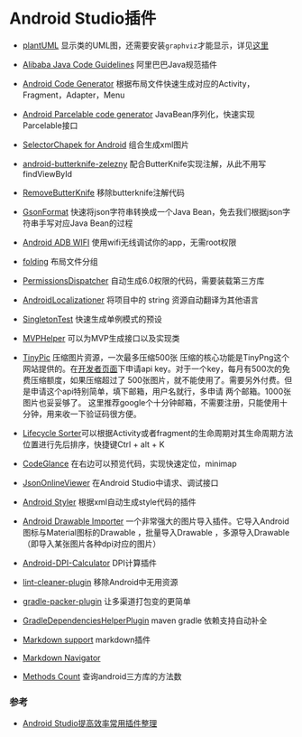 # Android Studio插件

* [plantUML](http://plugins.jetbrains.com/plugin/7017-plantuml-integration) 显示类的UML图，还需要安装`graphviz`才能显示，详见[这里](http://www.gcssloop.com/course/UsePlantUMLInAS(Mac))

* [Alibaba Java Code Guidelines](https://plugins.jetbrains.com/plugin/10046-alibaba-java-coding-guidelines) 阿里巴巴Java规范插件
* [Android Code Generator](http://plugins.jetbrains.com/plugin/7595-android-code-generator) 根据布局文件快速生成对应的Activity，Fragment，Adapter，Menu
* [Android Parcelable code generator](http://plugins.jetbrains.com/plugin/7332-android-parcelable-code-generator) JavaBean序列化，快速实现Parcelable接口
* [SelectorChapek for Android](http://plugins.jetbrains.com/plugin/7298-selectorchapek-for-android) 组合生成xml图片
* [android-butterknife-zelezny](http://plugins.jetbrains.com/plugin/7369-android-butterknife-zelezny) 配合ButterKnife实现注解，从此不用写findViewById
* [RemoveButterKnife](http://plugins.jetbrains.com/plugin/8432-removebutterknife) 移除butterknife注解代码
* [GsonFormat](http://plugins.jetbrains.com/plugin/7654-gsonformat) 快速将json字符串转换成一个Java Bean，免去我们根据json字符串手写对应Java Bean的过程
* [Android ADB WIFI](http://plugins.jetbrains.com/plugin/7856-adb-wifi) 使用wifi无线调试你的app，无需root权限
* [folding](https://github.com/dmytrodanylyk/folding-plugin) 布局文件分组
* [PermissionsDispatcher](https://plugins.jetbrains.com/plugin/8349-permissionsdispatcher-plugin) 自动生成6.0权限的代码，需要装载第三方库
* [AndroidLocalizationer](http://plugins.jetbrains.com/plugin/7629-android-localizationer) 将项目中的 string 资源自动翻译为其他语言
* [SingletonTest](http://plugins.jetbrains.com/plugin/8538-singletontest) 快速生成单例模式的预设
* [MVPHelper](http://plugins.jetbrains.com/plugin/8507-mvphelper) 可以为MVP生成接口以及实现类
* [TinyPic](https://github.com/shenjiajun53/TinyPic) 压缩图片资源，一次最多压缩500张 压缩的核心功能是TinyPng这个网站提供的。在[开发者页面](https://tinypng.com/developers)下申请api key。对于一个key，每月有500次的免费压缩额度，如果压缩超过了 500张图片，就不能使用了。需要另外付费。但是申请这个api特别简单，填下邮箱，用户名就行，多申请 两个邮箱。1000张图片也妥妥够了。 这里推荐google个十分钟邮箱，不需要注册，只能使用十分钟，用来收一下验证码很方便。
* [Lifecycle Sorter](http://plugins.jetbrains.com/plugin/7742-lifecycle-sorter)可以根据Activity或者fragment的生命周期对其生命周期方法位置进行先后排序，快捷键Ctrl + alt + K
* [CodeGlance](http://plugins.jetbrains.com/plugin/7275-codeglance) 在右边可以预览代码，实现快速定位，minimap
* [JsonOnlineViewer](http://plugins.jetbrains.com/plugin/7838-jsononlineviewer) 在Android Studio中请求、调试接口
* [Android Styler](http://plugins.jetbrains.com/plugin/7972-android-styler) 根据xml自动生成style代码的插件
* [Android Drawable Importer](http://plugins.jetbrains.com/plugin/7658-android-drawable-importer) 一个非常强大的图片导入插件。它导入Android图标与Material图标的Drawable ，批量导入Drawable ，多源导入Drawable（即导入某张图片各种dpi对应的图片）
* [Android-DPI-Calculator](http://plugins.jetbrains.com/plugin/7832-android-dpi-calculator) DPI计算插件
* [lint-cleaner-plugin](https://github.com/marcoRS/lint-cleaner-plugin) 移除Android中无用资源
* [gradle-packer-plugin](https://github.com/mcxiaoke/gradle-packer-plugin) 让多渠道打包变的更简单
* [GradleDependenciesHelperPlugin](https://github.com/ligi/GradleDependenciesHelperPlugin) maven gradle 依赖支持自动补全
* [Markdown support](http://plugins.jetbrains.com/plugin/7793-markdown-support) markdown插件
* [Markdown Navigator](https://plugins.jetbrains.com/plugin/7896-markdown-navigator)
* [Methods Count](http://www.methodscount.com/) 查询android三方库的方法数

### 参考
* [Android Studio提高效率常用插件整理](https://blog.csdn.net/jia635/article/details/78811892)
